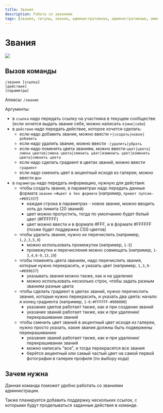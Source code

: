 ```yaml
---
title: Звания
description: Работа со званиями
tags: [звания, титулы, званки, административная, административные, амино, amino, команда, команды]
---
```



# Звания

![](https://img.shields.io/badge/тип_команды-административная-red?style=for-the-badge)

## Вызов команды

```
/звания [ссылка]
[действие]
[параметры]
```

Алиасы: `/звание`

Аргументы:
- в `ссылка` надо передать ссылку на участника в текущем сообществе (если хочется выдать звание себе, можно написать `я|мне|себе`)
- в `действие` надо передать действие, которое хочется сделать:
  - если надо добавить звание, можно ввести `+|создать|новое|добавить`
  - если надо удалить звание, можно ввести `-|удалить|убрать`
  - если надо поменять цвета званиям, можно ввести `цвет|цвета|смена цветов|смена цвета|сменить цвет|изменить цвет|изменить цвета|сменить цвета`
  - если надо сделать градиент в цветах званий, можно ввести `градиент`
  - если надо сменить цвет в акцентный исходя из галереи, можно ввести `фон`
- в `параметры` надо передать информацию, нужную для действия:
    - чтобы создать звание, в параметрах надо передать данные формата `звание->#цвет в hex формате` (например, `привет пупсик->#691337`)
      - каждая строка в параметрах - новое звание, можно вводить хоть до лимита (20 званий)
      - цвет можно пропустить, тогда по умолчанию будет белый цвет (#FFFFFF)
      - цвет можно ввести и в формате #FFF, и в формате #FFFFFF (позже будет поддержка CSS-цветов) 
    - чтобы удалить звания, нужно их перечислить (например, `1,2,3,5,9`)
      - можно использовать промежутки (например, `1-5`)
      - промежутки и перечисления можно совмещать (например, `1-3,4,6-9,13,19`)
    - чтобы поменять цвета званиям, надо перечислить звания, которые нужно перекрасить, и указать цвет (например, `1,3,9->#699637`)
      - указывать звания можно также, как и на удаление
      - можно использовать несколько строк, чтобы задать разным званиям разные цвета
    - чтобы сделать градиент в цветах званий, нужно перечислить звания, которые нужно перекрасить, и указать два цвета: начало и конец градиента (например, `1-6:#FFFFFF-#000000`)
      - указание цветов работает также, как и при создании званий
      - указание званий работает также, как и при удалении/перекрашивании званий
    - чтобы сменить цвет званий в акцентный цвет исходя из галереи, нужно просто указать, какие звания должны быть подвержены перекрашиванию
      - указание званий работает также, как и при удалении/перекрашивании званий
      - можно написать "все", и тогда перекрасятся все звания
      - берётся акцентный или самый частый цвет на самой первой фотографии в галерее профиля (по выбору кода)

## Зачем нужна

Данная команда поможет удобно работать со званиями администрации.

Также планируется добавить поддержку нескольких ссылок, с которыми будут проделываться заданные действия в команде.
